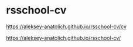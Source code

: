 # rsschool-cv
https://aleksey-anatolich.github.io/rsschool-cv/cv

https://aleksey-anatolich.github.io/rsschool-cv/
